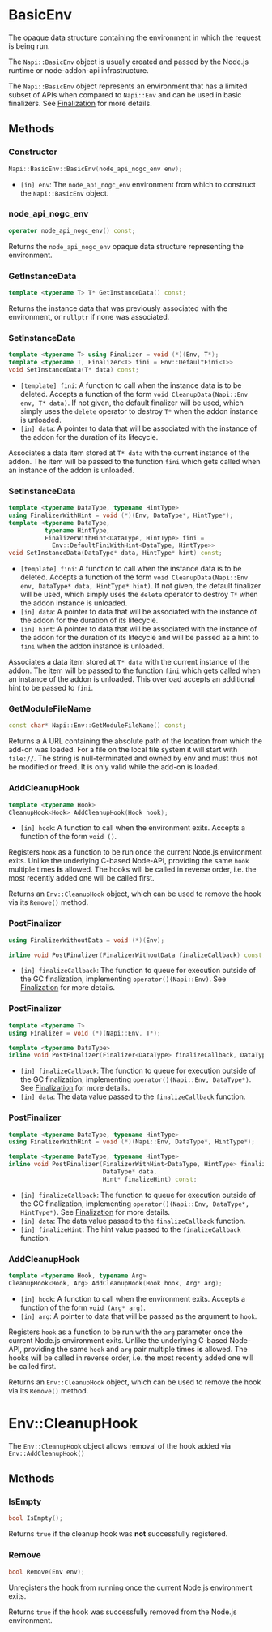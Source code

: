 # BasicEnv

The opaque data structure containing the environment in which the request is
being run.

The `Napi::BasicEnv` object is usually created and passed by the Node.js runtime
or node-addon-api infrastructure.

The `Napi::BasicEnv` object represents an environment that has a limited subset
of APIs when compared to `Napi::Env` and can be used in basic finalizers. See
[Finalization]() for more details.

## Methods

### Constructor

```cpp
Napi::BasicEnv::BasicEnv(node_api_nogc_env env);
```

- `[in] env`: The `node_api_nogc_env` environment from which to construct the
  `Napi::BasicEnv` object.

### node_api_nogc_env

```cpp
operator node_api_nogc_env() const;
```

Returns the `node_api_nogc_env` opaque data structure representing the
environment.

### GetInstanceData
```cpp
template <typename T> T* GetInstanceData() const;
```

Returns the instance data that was previously associated with the environment,
or `nullptr` if none was associated.

### SetInstanceData


```cpp
template <typename T> using Finalizer = void (*)(Env, T*);
template <typename T, Finalizer<T> fini = Env::DefaultFini<T>>
void SetInstanceData(T* data) const;
```

- `[template] fini`: A function to call when the instance data is to be deleted.
Accepts a function of the form `void CleanupData(Napi::Env env, T* data)`. If
not given, the default finalizer will be used, which simply uses the `delete`
operator to destroy `T*` when the addon instance is unloaded.
- `[in] data`: A pointer to data that will be associated with the instance of
the addon for the duration of its lifecycle.

Associates a data item stored at `T* data` with the current instance of the
addon. The item will be passed to the function `fini` which gets called when an
instance of the addon is unloaded.

### SetInstanceData

```cpp
template <typename DataType, typename HintType>
using FinalizerWithHint = void (*)(Env, DataType*, HintType*);
template <typename DataType,
          typename HintType,
          FinalizerWithHint<DataType, HintType> fini =
            Env::DefaultFiniWithHint<DataType, HintType>>
void SetInstanceData(DataType* data, HintType* hint) const;
```

- `[template] fini`: A function to call when the instance data is to be deleted.
Accepts a function of the form `void CleanupData(Napi::Env env, DataType* data,
HintType* hint)`. If not given, the default finalizer will be used, which simply
uses the `delete` operator to destroy `T*` when the addon instance is unloaded.
- `[in] data`: A pointer to data that will be associated with the instance of
the addon for the duration of its lifecycle.
- `[in] hint`: A pointer to data that will be associated with the instance of
the addon for the duration of its lifecycle and will be passed as a hint to
`fini` when the addon instance is unloaded.

Associates a data item stored at `T* data` with the current instance of the
addon. The item will be passed to the function `fini` which gets called when an
instance of the addon is unloaded. This overload accepts an additional hint to
be passed to `fini`.

### GetModuleFileName

```cpp
const char* Napi::Env::GetModuleFileName() const;
```

Returns a A URL containing the absolute path of the location from which the
add-on was loaded. For a file on the local file system it will start with
`file://`. The string is null-terminated and owned by env and must thus not be
modified or freed. It is only valid while the add-on is loaded.

### AddCleanupHook

```cpp
template <typename Hook>
CleanupHook<Hook> AddCleanupHook(Hook hook);
```

- `[in] hook`: A function to call when the environment exits. Accepts a function
  of the form `void ()`.

Registers `hook` as a function to be run once the current Node.js environment
exits. Unlike the underlying C-based Node-API, providing the same `hook`
multiple times **is** allowed. The hooks will be called in reverse order, i.e.
the most recently added one will be called first.

Returns an `Env::CleanupHook` object, which can be used to remove the hook via
its `Remove()` method.

### PostFinalizer

```cpp
using FinalizerWithoutData = void (*)(Env);

inline void PostFinalizer(FinalizerWithoutData finalizeCallback) const;
```

- `[in] finalizeCallback`: The function to queue for execution outside of the GC
  finalization, implementing `operator()(Napi::Env)`. See [Finalization]() for
  more details.

### PostFinalizer

```cpp
template <typename T>
using Finalizer = void (*)(Napi::Env, T*);

template <typename DataType>
inline void PostFinalizer(Finalizer<DataType> finalizeCallback, DataType* data) const;
```

- `[in] finalizeCallback`: The function to queue for execution outside of the GC
  finalization, implementing `operator()(Napi::Env, DataType*)`. See [Finalization]()
  for more details.
- `[in] data`: The data value passed to the `finalizeCallback` function.

### PostFinalizer

```cpp
template <typename DataType, typename HintType>
using FinalizerWithHint = void (*)(Napi::Env, DataType*, HintType*);

template <typename DataType, typename HintType>
inline void PostFinalizer(FinalizerWithHint<DataType, HintType> finalizeCallback,
                          DataType* data,
                          Hint* finalizeHint) const;
```

- `[in] finalizeCallback`: The function to queue for execution outside of the GC
  finalization, implementing `operator()(Napi::Env, DataType*, HintType*)`. See
  [Finalization]() for more details.
- `[in] data`: The data value passed to the `finalizeCallback` function.
- `[in] finalizeHint`: The hint value passed to the `finalizeCallback` function.

### AddCleanupHook

```cpp
template <typename Hook, typename Arg>
CleanupHook<Hook, Arg> AddCleanupHook(Hook hook, Arg* arg);
```

- `[in] hook`: A function to call when the environment exits. Accepts a function
  of the form `void (Arg* arg)`.
- `[in] arg`: A pointer to data that will be passed as the argument to `hook`.

Registers `hook` as a function to be run with the `arg` parameter once the
current Node.js environment exits. Unlike the underlying C-based Node-API,
providing the same `hook` and `arg` pair multiple times **is** allowed. The
hooks will be called in reverse order, i.e. the most recently added one will be
called first.

Returns an `Env::CleanupHook` object, which can be used to remove the hook via
its `Remove()` method.

# Env::CleanupHook

The `Env::CleanupHook` object allows removal of the hook added via
`Env::AddCleanupHook()`

## Methods

### IsEmpty

```cpp
bool IsEmpty();
```

Returns `true` if the cleanup hook was **not** successfully registered.

### Remove

```cpp
bool Remove(Env env);
```

Unregisters the hook from running once the current Node.js environment exits.

Returns `true` if the hook was successfully removed from the Node.js
environment.

[Finalization]: ./finalization.md
